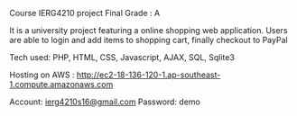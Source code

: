 Course IERG4210 project Final Grade : A

It is a university project featuring a online shopping web application.
Users are able to login and add items to shopping cart, finally checkout to PayPal

Tech used: PHP, HTML, CSS, Javascript, AJAX, SQL, Sqlite3

Hosting on AWS : http://ec2-18-136-120-1.ap-southeast-1.compute.amazonaws.com

Account: ierg4210s16@gmail.com
Password: demo
